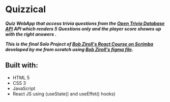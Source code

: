 # Quizzical

**_Quiz WebApp that access trivia questions from the [Open Trivia Database API](https://opentdb.com/) API which renders 5 Questions only and the player score showes up with the right answers ._**

**_This is the final Solo Project of [Bob Ziroll's React Course on Scrimba](https://scrimba.com/learn/learnreact) developed by me from scratch using [Bob Ziroll's figma file](<https://www.figma.com/file/h8Lp5yrcylNwFWKNKzwyxh/Quizzical-App-(Copy)>)._**

## Built with:

- HTML 5
- CSS 3
- JavaScript
- React JS using (useState() and useEffet() hooks)

